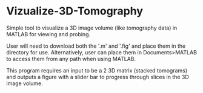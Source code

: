 # Vizualize-3D-Tomography
Simple tool to visualize a 3D image volume (like tomography data) in MATLAB for viewing and probing.

User will need to download both the '.m' and '.fig' and place them in the directory for use. Alternatively, user can place them in Documents>MATLAB to access them from any path when using MATLAB.

This program requires an input to be a 2 3D matrix (stacked tomograms) and outputs a figure with a slider bar to progress through slices in the 3D image volume.

